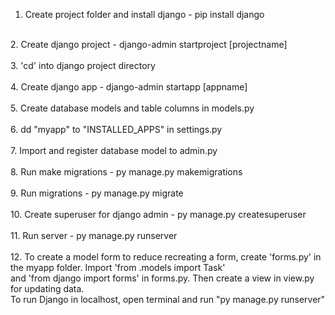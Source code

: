 1. Create project folder and install django - pip install django <br/>
<br/>
2. Create django project - django-admin startproject [projectname]<br/>
<br/>
3. 'cd' into django project directory <br/><br/>
4. Create django app - django-admin startapp [appname]<br/><br/>
5. Create database models and table columns in models.py<br/><br/>
6. dd "myapp" to "INSTALLED_APPS" in settings.py<br/><br/>
7. Import and register database model to admin.py<br/><br/>
8. Run make migrations - py manage.py makemigrations<br/><br/>
9. Run migrations - py manage.py migrate<br/><br/>
10. Create superuser for django admin - py manage.py createsuperuser<br/><br/>
11. Run server - py manage.py runserver<br/><br/>
12. To create a model form to reduce recreating a form, create 'forms.py' in the myapp folder. Import 'from .models import Task' <br/>and 'from django import forms' in forms.py. Then create a view in view.py for updating data.
<br/>
To run Django in localhost, open terminal and run "py manage.py runserver"
